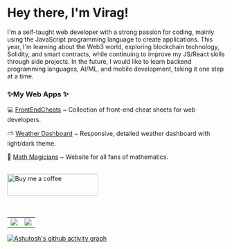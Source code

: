 # Hey there, I'm Virag!

I'm a self-taught web developer with a strong passion for coding, mainly using the JavaScript programming language to create applications. This year, I'm learning about the Web3 world, exploring blockchain technology, Solidity, and smart contracts, while continuing to improve my JS/React skills through side projects. In the future, I would like to learn backend programming languages, AI/ML, and mobile development, taking it one step at a time.



<h3> ✨My Web Apps ✨ </h3>

 💻 [FrontEndCheats](https://frontendcheats.com/) ~ Collection of front-end cheat sheets for web developers.
   
 ⛅ [Weather Dashboard](https://virag-ky-weather-dashboard.netlify.app/) ~ Responsive, detailed weather dashboard with light/dark theme.
 
 📐 [Math Magicians](https://virag-ky-math-magicians.netlify.app/) ~ Website for all fans of mathematics.

 <br>

  <a href="https://www.buymeacoffee.com/virag" target="_blank">
    <img src="https://cdn.buymeacoffee.com/buttons/v2/default-yellow.png" height="50" width="210" alt="Buy me a coffee" />
  </a>
<br>
<br>
<br>
<div><table><tr><td width="50%"><img src="https://github-readme-stats.vercel.app/api?username=virag-ky&show_icons=true&theme=synthwave"></td><td width="50%"><img src="https://github-readme-streak-stats-eight.vercel.app?user=virag-ky&theme=synthwave"></td></tr></table></div>


[![Ashutosh's github activity graph](https://github-readme-activity-graph.vercel.app/graph?username=virag-ky&theme=synthwave-84&area=true&hide_border=false)](https://github.com/ashutosh00710/github-readme-activity-graph)
